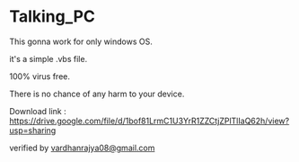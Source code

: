 # Talking_PC

This gonna work for only windows OS.

it's a simple .vbs file. 

100% virus free.

There is no chance of any harm to your device.

Download link : https://drive.google.com/file/d/1bof81LrmC1U3YrR1ZZCtjZPlTlIaQ62h/view?usp=sharing

verified by vardhanrajya08@gmail.com

